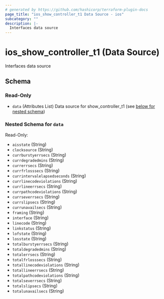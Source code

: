 ```yaml
---
# generated by https://github.com/hashicorp/terraform-plugin-docs
page_title: "ios_show_controller_t1 Data Source - ios"
subcategory: ""
description: |-
  Interfaces data source
---
```


# ios_show_controller_t1 (Data Source)

Interfaces data source



<!-- schema generated by tfplugindocs -->
## Schema

### Read-Only

- `data` (Attributes List) Data source for show_controller_t1 (see [below for nested schema](#nestedatt--data))

<a id="nestedatt--data"></a>
### Nested Schema for `data`

Read-Only:

- `aisstate` (String)
- `clocksource` (String)
- `currburstyerrsecs` (String)
- `currdegradedmins` (String)
- `currerrsecs` (String)
- `currfrlosssecs` (String)
- `currintervalelapsedseconds` (String)
- `currlinecodeviolations` (String)
- `currlineerrsecs` (String)
- `currpathcodeviolations` (String)
- `currseverrsecs` (String)
- `currslipsecs` (String)
- `currunavailsecs` (String)
- `framing` (String)
- `interface` (String)
- `linecode` (String)
- `linkstatus` (String)
- `lofstate` (String)
- `losstate` (String)
- `totalburstyerrsecs` (String)
- `totaldegradedmins` (String)
- `totalerrsecs` (String)
- `totalfrlosssecs` (String)
- `totallinecodeviolations` (String)
- `totallineerrsecs` (String)
- `totalpathcodeviolations` (String)
- `totalseverrsecs` (String)
- `totalslipsecs` (String)
- `totalunavailsecs` (String)

